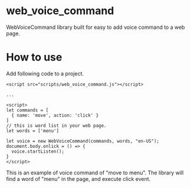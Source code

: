 # web_voice_command
WebVoiceCommand library built for easy to add voice command to a web page.

# How to use

Add following code to a project.

```
<script src="scripts/web_voice_command.js"></script>

...

<script>
let commands = [
  { name: 'move', action: 'click' }
]
// this is word list in your web page.
let words = ['menu']

let voice = new WebVoiceCommand(commands, words, "en-US");
document.body.onlick = () => {
  voice.startListen();
}
</script>
```

This is an example of voice command of "move to menu".
The library will find a word of "menu" in the page, and execute click event.
